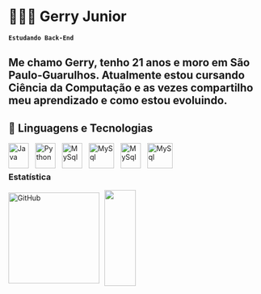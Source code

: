# 🧑🏽‍💻 Gerry Junior

**`Estudando Back-End`**


Me chamo Gerry, tenho 21 anos e moro em São Paulo-Guarulhos. Atualmente estou cursando Ciência da Computação e as vezes compartilho meu aprendizado e como estou evoluindo.
---

## 🤖 Linguagens e Tecnologias 

<div>
    <img 
        align="left" 
        alt="Java"
        height="50" 
        width="40px" 
        style="padding-right: 10px;"
        src="https://cdn.jsdelivr.net/gh/devicons/devicon@latest/icons/java/java-original.svg"
    />
<img
        align="left" 
        alt="Python"
         height="50" 
        width="40px"
        style="padding-right: 10px;"
        src="https://cdn.jsdelivr.net/gh/devicons/devicon@latest/icons/python/python-original.svg" 
        />
<img
        align="left" 
        alt="MySql"
         height="50" 
        width="40px"
        style="padding-right: 10px;"
        src="https://cdn.jsdelivr.net/gh/devicons/devicon@latest/icons/mysql/mysql-original.svg" />
<img
        align="left" 
        alt="MySql"
         height="50" 
        width="50px"
        style="padding-right: 10px;"
        src="https://cdn.jsdelivr.net/gh/devicons/devicon@latest/icons/spring/spring-original-wordmark.svg" />
<img
        align="left" 
        alt="MySql"
         height="50" 
        width="40px"
        style="padding-right: 10px;"
        src="https://cdn.jsdelivr.net/gh/devicons/devicon@latest/icons/git/git-original.svg" />

<img   
        align="left" 
        alt="MySql"
         height="50" 
        width="50px"
        style="padding-right: 10px;"
        src="https://cdn.jsdelivr.net/gh/devicons/devicon@latest/icons/github/github-original.svg" /> 
            
</div>

<br/>
<br/>

### Estatística

<div style="display: flex; align-items: center;">
<img  
    alt="GitHub"
    height="180"  
    style="padding-right: 10px"
    src="https://github-readme-stats.vercel.app/api?username=Gerry-Junior&show_icons=true&theme=tokyonight&include_all_commits=true&locale=pt-br"
/>
<img 
    width="35%" 
    height="190px" 
    style="padding-right: 10px"
    src="https://github-readme-stats.vercel.app/api/top-langs/?username=Gerry-Junior&layout=compact&hide_border=true&title_true&theme=tokyonight&locale=pt-br" 
    />


</div>
